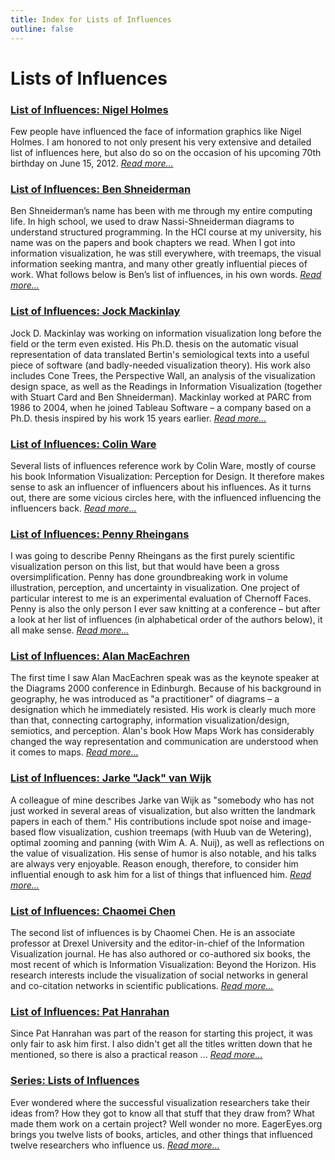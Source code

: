 ```yaml
---
title: Index for Lists of Influences
outline: false
---
```


# Lists of Influences

### <a href="/blog/2012/nigel-holmes">List of Influences: Nigel Holmes</a>
Few people have influenced the face of information graphics like Nigel Holmes. I am honored to not only present his very extensive and detailed list of influences here, but also do so on the occasion of his upcoming 70th birthday on June 15, 2012. _<a href="/blog/2012/nigel-holmes">Read more…</a>_

### <a href="/blog/2011/ben-shneiderman">List of Influences: Ben Shneiderman</a>
Ben Shneiderman’s name has been with me through my entire computing life. In high school, we used to draw Nassi-Shneiderman diagrams to understand structured programming. In the HCI course at my university, his name was on the papers and book chapters we read. When I got into information visualization, he was still everywhere, with treemaps, the visual information seeking mantra, and many other greatly influential pieces of work. What follows below is Ben’s list of influences, in his own words. _<a href="/blog/2011/ben-shneiderman">Read more…</a>_

### <a href="/blog/2008/jock-mackinlay">List of Influences: Jock Mackinlay</a>
Jock D. Mackinlay was working on information visualization long before the field or the term even existed. His Ph.D. thesis on the automatic visual representation of data translated Bertin's semiological texts into a useful piece of software (and badly-needed visualization theory). His work also includes Cone Trees, the Perspective Wall, an analysis of the visualization design space, as well as the&nbsp;Readings in Information Visualization (together with Stuart Card and Ben Shneiderman). Mackinlay worked at PARC from 1986 to 2004, when he joined&nbsp;Tableau Software&nbsp;&ndash; a company based on a Ph.D. thesis inspired by his work 15 years earlier. _<a href="/blog/2008/jock-mackinlay">Read more…</a>_

### <a href="/blog/2007/colin-ware">List of Influences: Colin Ware</a>
Several lists of influences reference work by Colin Ware, mostly of course his book Information Visualization: Perception for Design. It therefore makes sense to ask an influencer of influencers about his influences. As it turns out, there are some vicious circles here, with the influenced influencing the influencers back. _<a href="/blog/2007/colin-ware">Read more…</a>_

### <a href="/blog/2007/penny-rheingans">List of Influences: Penny Rheingans</a>
I was going to describe Penny Rheingans as the first purely scientific visualization person on this list, but that would have been a gross oversimplification. Penny has done groundbreaking work in volume illustration, perception, and uncertainty in visualization. One project of particular interest to me is an experimental evaluation of Chernoff Faces.  Penny is also the only person I ever saw knitting at a conference &ndash; but after a look at her list of influences (in alphabetical order of the authors below), it all make sense. _<a href="/blog/2007/penny-rheingans">Read more…</a>_

### <a href="/blog/2007/alan-maceachren">List of Influences: Alan MacEachren</a>
The first time I saw Alan MacEachren speak was as the keynote speaker at the Diagrams 2000 conference in Edinburgh. Because of his background in geography, he was introduced as "a practitioner" of diagrams &ndash; a designation which he immediately resisted. His work is clearly much more than that, connecting cartography, information visualization/design, semiotics, and perception. Alan's book How Maps Work has considerably changed the way representation and communication are understood when it comes to maps. _<a href="/blog/2007/alan-maceachren">Read more…</a>_

### <a href="/blog/2007/jarke-van-wijk">List of Influences: Jarke "Jack" van Wijk</a>
A colleague of mine describes Jarke van Wijk as "somebody who has not just worked in several areas of visualization, but also written the landmark papers in each of them." His contributions include spot noise and image-based flow visualization, cushion treemaps (with Huub van de Wetering), optimal zooming and panning (with Wim A. A. Nuij), as well as reflections on the value of visualization. His sense of humor is also notable, and his talks are always very enjoyable. Reason enough, therefore, to consider him influential enough to ask him for a list of things  that influenced him. _<a href="/blog/2007/jarke-van-wijk">Read more…</a>_

### <a href="/blog/2007/chaomei-chen">List of Influences: Chaomei Chen</a>
The second list of influences is by Chaomei Chen. He is an associate professor at Drexel University and the editor-in-chief of the Information Visualization journal. He has also authored or co-authored six books, the most recent of which is Information Visualization: Beyond the Horizon. His research interests include the visualization of social networks in general and co-citation networks in scientific publications. _<a href="/blog/2007/chaomei-chen">Read more…</a>_

### <a href="/blog/2007/pat-hanrahan">List of Influences: Pat Hanrahan</a>
Since Pat Hanrahan was part of the reason for starting this project, it was only fair to ask him first. I also didn't get all the titles written down that he mentioned, so there is also a practical reason ... _<a href="/blog/2007/pat-hanrahan">Read more…</a>_

### <a href="/blog/2007/series-introduction">Series: Lists of Influences</a>
Ever wondered where the successful visualization researchers take their ideas from? How they got to know all that stuff that they draw from? What made them work on a certain project? Well wonder no more. EagerEyes.org brings you twelve lists of books, articles, and other things that influenced twelve researchers who influence us. _<a href="/blog/2007/series-introduction">Read more…</a>_

